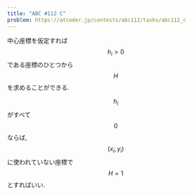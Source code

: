 ```yaml
---
title: "ABC #112 C"
problem: https://atcoder.jp/contests/abc112/tasks/abc112_c
---
```

中心座標を仮定すれば $$ h_i \gt 0 $$ である座標のひとつから $$ H $$ を求めることができる.

$$ h_i $$ がすべて $$ 0 $$ ならば, $$ (x_i, y_i) $$ に使われていない座標で $$ H = 1 $$ とすればいい.
